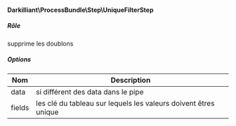 #### Darkilliant\ProcessBundle\Step\UniqueFilterStep

##### Rôle 

supprime les doublons

##### Options

| Nom    | Description                                                     |
|--------|-----------------------------------------------------------------|
| data   | si différent des data dans le pipe                              |
| fields | les clé du tableau sur lequels les valeurs doivent êtres unique | 
